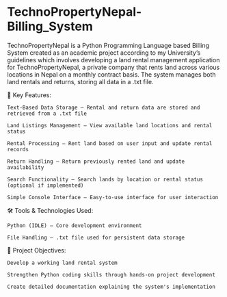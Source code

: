 # TechnoPropertyNepal-Billing_System

TechnoPropertyNepal is a Python Programming Language based Billing System created as an academic project according to my University’s guidelines which involves developing a land rental management application for TechnoPropertyNepal, a private company that rents land across various locations in Nepal on a monthly contract basis. The system manages both land rentals and returns, storing all data in a .txt file.


🔧 Key Features:

    Text-Based Data Storage – Rental and return data are stored and retrieved from a .txt file

    Land Listings Management – View available land locations and rental status

    Rental Processing – Rent land based on user input and update rental records

    Return Handling – Return previously rented land and update availability

    Search Functionality – Search lands by location or rental status (optional if implemented)

    Simple Console Interface – Easy-to-use interface for user interaction


🛠️ Tools & Technologies Used:

    Python (IDLE) – Core development environment

    File Handling – .txt file used for persistent data storage


🎯 Project Objectives:

    Develop a working land rental system

    Strengthen Python coding skills through hands-on project development

    Create detailed documentation explaining the system's implementation

